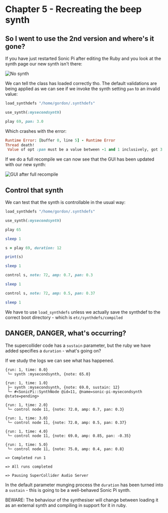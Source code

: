 # Chapter 5 - Recreating the beep synth

## So I went to use the 2nd version and where's it gone?

If you have just restarted Sonic Pi after editing the Ruby and you look at the synth page our new synth isn't there:

![No synth](../images/chapter5/no_synth.png)

We can tell the class has loaded correctly tho. The default validations are being applied as we can see if we invoke the synth setting `pan` to an invalid value:

```ruby
load_synthdefs "/home/gordon/.synthdefs"

use_synth(:mysecondsynth)

play 69, pan: 3.0
```

Which crashes with the error:

```ruby
Runtime Error: [buffer 0, line 5] - Runtime Error
Thread death!
 Value of opt :pan must be a value between -1 and 1 inclusively, got 3.0.
```

If we do a full recompile we can now see that the GUI has been updated with our new synth:

![GUI after full recompile](../images/chapter5/recompiled_gui.png)

## Control that synth

We can test that the synth is controllable in the usual way:

```ruby
load_synthdefs "/home/gordon/.synthdefs"

use_synth(:mysecondsynth)

play 65

sleep 1

s = play 69, duration: 12

print(s)

sleep 1

control s, note: 72, amp: 0.7, pan: 0.3

sleep 1

control s, note: 72, amp: 0.5, pan: 0.37

sleep 1
```

We have to use `load_synthdefs` unless we actually save the synthdef to the correct boot directory - which is `etc/synthdefs/compiled `

## DANGER, DANGER, what's occurring?

The supercollider code has a `sustain` parameter, but the ruby we have added specifies a `duration` - what's going on?

If we study the logs we can see what has happened.

```
{run: 1, time: 0.0}
 └─ synth :mysecondsynth, {note: 65.0}
 
{run: 1, time: 1.0}
 ├─ synth :mysecondsynth, {note: 69.0, sustain: 12}
 └─ #<SonicPi::SynthNode @id=11, @name=sonic-pi-mysecondsynth @state=pending>
 
{run: 1, time: 2.0}
 └─ control node 11, {note: 72.0, amp: 0.7, pan: 0.3}
 
{run: 1, time: 3.0}
 └─ control node 11, {note: 72.0, amp: 0.5, pan: 0.37}
 
{run: 1, time: 4.0}
 └─ control node 11, {note: 69.0, amp: 0.85, pan: -0.35}
 
{run: 1, time: 5.0}
 └─ control node 11, {note: 75.0, amp: 0.4, pan: 0.8}
 
=> Completed run 1

=> All runs completed

=> Pausing SuperCollider Audio Server
```
In the default parameter munging process the `duration` has been turned into a `sustain` - this is going to be a well-behaved Sonic Pi synth.

BEWARE: The behaviour of the synthesiser will change between loading it as an external synth and compiling in support for it in ruby.
